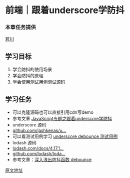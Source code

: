 # 前端｜跟着underscore学防抖

### 本章任务提供

[若川](https://juejin.cn/user/1415826704971918 "https://juejin.cn/user/1415826704971918")

## 学习目标

1. 学会防抖的使用场景
2. 学会防抖的原理
3. 学会使用测试用例测试源码

## 学习任务

* 可以克隆源码也可以直接引用cdn写demo
* 参考文章 [JavaScript专题之跟着underscore学防抖](https://juejin.cn/post/6844903480239325191 "https://juejin.cn/post/6844903480239325191")
* underscore 源码
* [github.com/jashkenas/u…](https://link.juejin.cn?target=https%3A%2F%2Fgithub.com%2Fjashkenas%2Funderscore%2Fblob%2Fmaster%2Fmodules%2Fdebounce.js "https://link.juejin.cn?target=https%3A%2F%2Fgithub.com%2Fjashkenas%2Funderscore%2Fblob%2Fmaster%2Fmodules%2Fdebounce.js")
* 可以看测试用例学习 [underscore debounce 测试用例](https://link.juejin.cn?target=https%3A%2F%2Fgithub.com%2Fjashkenas%2Funderscore%2Fblob%2Fmaster%2Ftest%2Ffunctions.js%23L514-L685 "https://link.juejin.cn?target=https%3A%2F%2Fgithub.com%2Fjashkenas%2Funderscore%2Fblob%2Fmaster%2Ftest%2Ffunctions.js%23L514-L685")
* lodash 源码
* [lodash.com/docs/4.17.1…](https://link.juejin.cn?target=https%3A%2F%2Flodash.com%2Fdocs%2F4.17.15%23debounce "https://link.juejin.cn?target=https%3A%2F%2Flodash.com%2Fdocs%2F4.17.15%23debounce")
* [github.com/lodash/loda…](https://link.juejin.cn?target=https%3A%2F%2Fgithub.com%2Flodash%2Flodash%2Fblob%2F4.17.15%2Flodash.js%23L10304 "https://link.juejin.cn?target=https%3A%2F%2Fgithub.com%2Flodash%2Flodash%2Fblob%2F4.17.15%2Flodash.js%23L10304")
* 参考文章：[深入浅出防抖函数 debounce](https://juejin.cn/post/6844903863061839885 "https://juejin.cn/post/6844903863061839885")

[原文地址](https://juejin.cn/book/7169108142868365349/section/7169474977123532807)